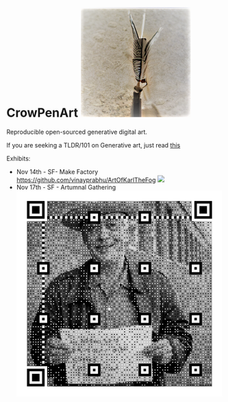 # CrowPenArt  ![](crowpen_logo.png)
Reproducible open-sourced generative digital art.   

If you are seeking a TLDR/101 on Generative art, just read [this](https://www.artnome.com/news/2018/8/8/why-love-generative-art)

Exhibits:


- Nov 14th - SF- Make Factory https://github.com/vinayprabhu/ArtOfKarlTheFog
![](image.png)
- Nov 17th - SF - Artumnal Gathering
![](/Larry_Harvey_QR/larry_QR.png)

